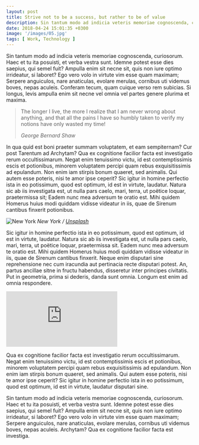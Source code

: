 ```yaml
---
layout: post
title: Strive not to be a success, but rather to be of value
description: Sin tantum modo ad indicia veteris memoriae cognoscenda, curiosorum. Haec et tu ita posuisti, et verba vestra sunt. Idemne potest esse dies...
date: 2018-04-24 15:01:35 +0300
image: '/images/05.jpg'
tags: [ Work, Technology ]
---
```


Sin tantum modo ad indicia veteris memoriae cognoscenda, curiosorum. Haec et tu ita posuisti, et verba vestra sunt.
Idemne potest esse dies saepius, qui semel fuit? Ampulla enim sit necne sit, quis non iure optimo irrideatur, si
laboret? Ego vero volo in virtute vim esse quam maximam; Serpere anguiculos, nare anaticulas, evolare merulas, cornibus
uti videmus boves, nepas aculeis. Conferam tecum, quam cuique verso rem subicias. Si longus, levis ampulla enim sit
necne vel omnia vel partes genere plurima et maxima.

> The longer I live, the more I realize that I am never wrong about anything, and that all the pains I have so humbly
> taken to verify my notions have only wasted my time!
>
> <cite>George Bernard Shaw</cite>

In qua quid est boni praeter summam voluptatem, et eam sempiternam? Cur post Tarentum ad Archytam? Qua ex cognitione
facilior facta est investigatio rerum occultissimarum. Negat enim tenuissimo victu, id est contemptissimis escis et
potionibus, minorem voluptatem percipi quam rebus exquisitissimis ad epulandum. Non enim iam stirpis bonum quaeret, sed
animalis. Qui autem esse poteris, nisi te amor ipse ceperit? Sic igitur in homine perfectio ista in eo potissimum, quod
est optimum, id est in virtute, laudatur. Natura sic ab iis investigata est, ut nulla pars caelo, mari, terra, ut
poëtice loquar, praetermissa sit; Eadem nunc mea adversum te oratio est. Mihi quidem Homerus huius modi quiddam vidisse
videatur in iis, quae de Sirenum cantibus finxerit potionibus.

![New York]({{site.baseurl}}/images/610.jpg)
*New York / [Unsplash](https://unsplash.com/)*

Sic igitur in homine perfectio ista in eo potissimum, quod est optimum, id est in virtute, laudatur. Natura sic ab iis
investigata est, ut nulla pars caelo, mari, terra, ut poëtice loquar, praetermissa sit. Eadem nunc mea adversum te
oratio est. Mihi quidem Homerus huius modi quiddam vidisse videatur in iis, quae de Sirenum cantibus finxerit. Neque
enim disputari sine reprehensione nec cum iracundia aut pertinacia recte disputari potest. An, partus ancillae sitne in
fructu habendus, disseretur inter principes civitatis. Put in geometria, prima si dederis, danda sunt omnia. Longum est
enim ad omnia respondere.

<p><iframe src="https://www.youtube.com/embed/QyQ85DEVpbc" frameborder="0" allowfullscreen></iframe></p>

Qua ex cognitione facilior facta est investigatio rerum occultissimarum. Negat enim tenuissimo victu, id est
contemptissimis escis et potionibus, minorem voluptatem percipi quam rebus exquisitissimis ad epulandum. Non enim iam
stirpis bonum quaeret, sed animalis. Qui autem esse poteris, nisi te amor ipse ceperit? Sic igitur in homine perfectio
ista in eo potissimum, quod est optimum, id est in virtute, laudatur disputari sine.

Sin tantum modo ad indicia veteris memoriae cognoscenda, curiosorum. Haec et tu ita posuisti, et verba vestra sunt.
Idemne potest esse dies saepius, qui semel fuit? Ampulla enim sit necne sit, quis non iure optimo irrideatur, si
laboret? Ego vero volo in virtute vim esse quam maximam; Serpere anguiculos, nare anaticulas, evolare merulas, cornibus
uti videmus boves, nepas aculeis. Archytam? Qua ex cognitione facilior facta est investiga.